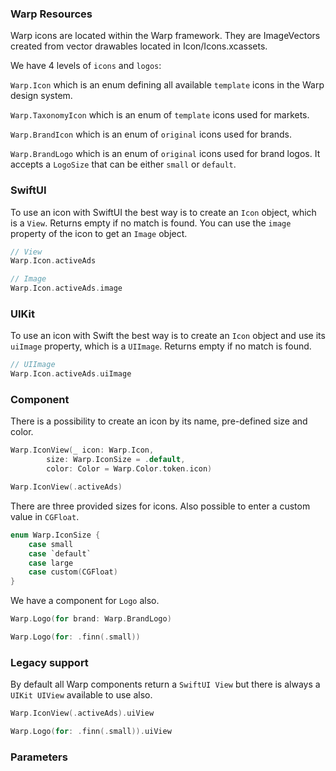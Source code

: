 ### Warp Resources

Warp icons are located within the Warp framework. They are ImageVectors created from vector drawables located in Icon/Icons.xcassets.

We have 4 levels of `icons` and `logos`:

`Warp.Icon` which is an enum defining all available `template` icons in the Warp design system.

`Warp.TaxonomyIcon` which is an enum of `template` icons used for markets.

`Warp.BrandIcon` which is an enum of `original` icons used for brands.

`Warp.BrandLogo` which is an enum of `original` icons used for brand logos. It accepts a `LogoSize` that can be either `small` or `default`.

### SwiftUI

To use an icon with SwiftUI the best way is to create an `Icon` object, which is a `View`. Returns empty if no match is found. You can use the `image` property of the icon to get an `Image` object.


```swift
// View
Warp.Icon.activeAds

// Image
Warp.Icon.activeAds.image
```

### UIKit

To use an icon with Swift the best way is to create an `Icon` object and use its `uiImage` property, which is a `UIImage`. Returns empty if no match is found.

```swift
// UIImage
Warp.Icon.activeAds.uiImage
```

### Component

There is a possibility to create an icon by its name, pre-defined size and color.

```swift
Warp.IconView(_ icon: Warp.Icon,
        size: Warp.IconSize = .default,
        color: Color = Warp.Color.token.icon)
```

```swift
Warp.IconView(.activeAds)
```

There are three provided sizes for icons. Also possible to enter a custom value in `CGFloat`.

```swift
enum Warp.IconSize {
    case small
    case `default`
    case large
    case custom(CGFloat)
}
```

We have a component for `Logo` also.

```swift
Warp.Logo(for brand: Warp.BrandLogo)
```

```swift
Warp.Logo(for: .finn(.small))
```

### Legacy support

By default all Warp components return a `SwiftUI View` but there is always a `UIKit UIView` available to use also.

```swift example
Warp.IconView(.activeAds).uiView

Warp.Logo(for: .finn(.small)).uiView
```

### Parameters

<api-table type=iOS component="IconView" />